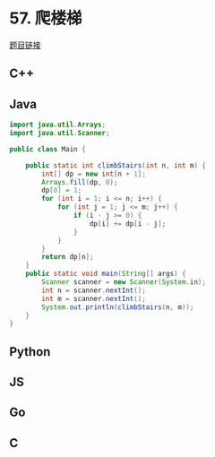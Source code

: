 # 57. 爬楼梯

[题目链接](https://kamacoder.com/problem.php?id=1067)

## C++

## Java

```java
import java.util.Arrays;
import java.util.Scanner;

public class Main {

    public static int climbStairs(int n, int m) {
        int[] dp = new int[n + 1];
        Arrays.fill(dp, 0);
        dp[0] = 1;
        for (int i = 1; i <= n; i++) {
            for (int j = 1; j <= m; j++) {
                if (i - j >= 0) {
                    dp[i] += dp[i - j];
                }
            }
        }
        return dp[n];
    }
    public static void main(String[] args) {
        Scanner scanner = new Scanner(System.in);
        int n = scanner.nextInt();
        int m = scanner.nextInt();
        System.out.println(climbStairs(n, m));
    }
}
```

## Python

## JS

## Go

## C